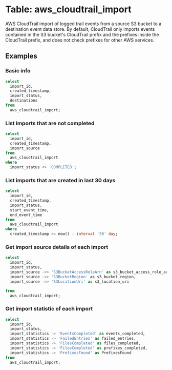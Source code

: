 # Table: aws_cloudtrail_import

AWS CloudTrail import of logged trail events from a source S3 bucket to a destination event data store. By default, CloudTrail only imports events contained in the S3 bucket's CloudTrail prefix and the prefixes inside the CloudTrail prefix, and does not check prefixes for other AWS services.

## Examples

### Basic info

```sql
select
  import_id,
  created_timestamp,
  import_status,
  destinations
from
  aws_cloudtrail_import;
```

### List imports that are not completed

```sql
select
  import_id,
  created_timestamp,
  import_source
from
  aws_cloudtrail_import
where
  import_status <> 'COMPLETED';
```

### List imports that are created in last 30 days

```sql
select
  import_id,
  created_timestamp,
  import_status,
  start_event_time,
  end_event_time
from
  aws_cloudtrail_import
where
  created_timestamp >= now() - interval '30' day;
```

### Get import source details of each import

```sql
select
  import_id,
  import_status,
  import_source ->> 'S3BucketAccessRoleArn' as s3_bucket_access_role_arn,
  import_source ->> 'S3BucketRegion' as s3_bucket_region,
  import_source ->> 'S3LocationUri' as s3_location_uri

from
  aws_cloudtrail_import;
```

### Get import statistic of each import

```sql
select
  import_id,
  import_status,
  import_statistics -> 'EventsCompleted' as events_completed,
  import_statistics -> 'FailedEntries' as failed_entries,
  import_statistics -> 'FilesCompleted' as files_completed,
  import_statistics -> 'FilesCompleted' as prefixes_completed,
  import_statistics -> 'PrefixesFound' as PrefixesFound
from
  aws_cloudtrail_import;
```